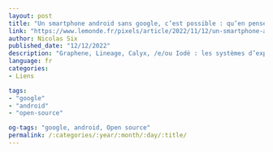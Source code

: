 ```yaml
---
layout: post
title: "Un smartphone android sans google, c’est possible : qu’en pensent les utilisateurs ?"
link: "https://www.lemonde.fr/pixels/article/2022/11/12/un-smartphone-android-sans-google-c-est-possible-qu-en-pensent-les-utilisateurs_6149559_4408996.html"
author: Nicolas Six
published_date: "12/12/2022"
description: "Graphene, Lineage, Calyx, /e/ou Iodé : les systèmes d’exploitation fondés sur android, mais sans google, séduisent les personnes avides de se défaire de l’emprise du géant américain. Ces smartphones fonctionnent-ils vraiment bien au quotidien ? "
language: fr
categories:
- Liens

tags:
- "google"
- "android"
- "open-source"

og-tags: "google, android, Open source"
permalink: /:categories/:year/:month/:day/:title/
---
```

